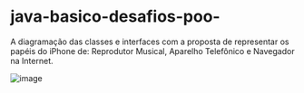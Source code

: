 # java-basico-desafios-poo-
A diagramação das classes e interfaces com a proposta de representar os papéis do iPhone de: Reprodutor Musical, Aparelho Telefônico e Navegador na Internet. 

![image](https://github.com/user-attachments/assets/09d05419-4988-4694-8281-2cdf94c584cd)
